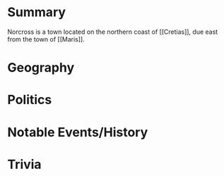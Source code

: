 # Summary
Norcross is a town located on the northern coast of [[Cretias]], due east from the town of [[Maris]]. 

# Geography

# Politics

# Notable Events/History

# Trivia

